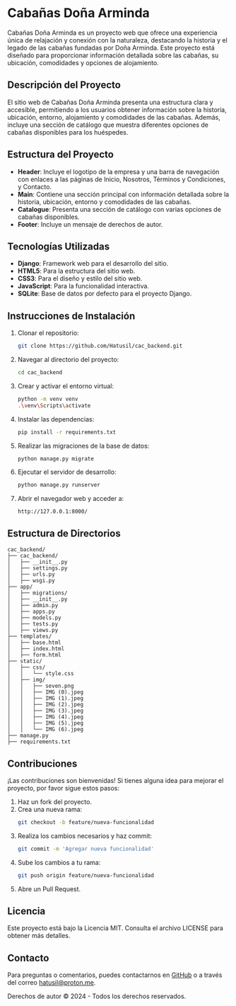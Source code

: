 # Cabañas Doña Arminda

Cabañas Doña Arminda es un proyecto web que ofrece una experiencia única de relajación y conexión con la naturaleza, destacando la historia y el legado de las cabañas fundadas por Doña Arminda. Este proyecto está diseñado para proporcionar información detallada sobre las cabañas, su ubicación, comodidades y opciones de alojamiento.

## Descripción del Proyecto

El sitio web de Cabañas Doña Arminda presenta una estructura clara y accesible, permitiendo a los usuarios obtener información sobre la historia, ubicación, entorno, alojamiento y comodidades de las cabañas. Además, incluye una sección de catálogo que muestra diferentes opciones de cabañas disponibles para los huéspedes.

## Estructura del Proyecto

- **Header**: Incluye el logotipo de la empresa y una barra de navegación con enlaces a las páginas de Inicio, Nosotros, Términos y Condiciones, y Contacto.
- **Main**: Contiene una sección principal con información detallada sobre la historia, ubicación, entorno y comodidades de las cabañas.
- **Catalogue**: Presenta una sección de catálogo con varias opciones de cabañas disponibles.
- **Footer**: Incluye un mensaje de derechos de autor.

## Tecnologías Utilizadas

- **Django**: Framework web para el desarrollo del sitio.
- **HTML5**: Para la estructura del sitio web.
- **CSS3**: Para el diseño y estilo del sitio web.
- **JavaScript**: Para la funcionalidad interactiva.
- **SQLite**: Base de datos por defecto para el proyecto Django.

## Instrucciones de Instalación

1. Clonar el repositorio:
    ```sh
    git clone https://github.com/Hatusil/cac_backend.git
    ```

2. Navegar al directorio del proyecto:
    ```sh
    cd cac_backend
    ```

3. Crear y activar el entorno virtual:
    ```sh
    python -m venv venv
    .\venv\Scripts\activate
    ```

4. Instalar las dependencias:
    ```sh
    pip install -r requirements.txt
    ```

5. Realizar las migraciones de la base de datos:
    ```sh
    python manage.py migrate
    ```

6. Ejecutar el servidor de desarrollo:
    ```sh
    python manage.py runserver
    ```

7. Abrir el navegador web y acceder a:
    ```
    http://127.0.0.1:8000/
    ```

## Estructura de Directorios

```plaintext
cac_backend/
├── cac_backend/
│   ├── __init__.py
│   ├── settings.py
│   ├── urls.py
│   ├── wsgi.py
├── app/
│   ├── migrations/
│   ├── __init__.py
│   ├── admin.py
│   ├── apps.py
│   ├── models.py
│   ├── tests.py
│   ├── views.py
├── templates/
│   ├── base.html
│   ├── index.html
│   ├── form.html
├── static/
│   ├── css/
│   │   └── style.css
│   ├── img/
│   │   ├── seven.png
│   │   ├── IMG (0).jpeg
│   │   ├── IMG (1).jpeg
│   │   ├── IMG (2).jpeg
│   │   ├── IMG (3).jpeg
│   │   ├── IMG (4).jpeg
│   │   ├── IMG (5).jpeg
│   │   └── IMG (6).jpeg
├── manage.py
├── requirements.txt
```
## Contribuciones

¡Las contribuciones son bienvenidas! Si tienes alguna idea para mejorar el proyecto, por favor sigue estos pasos:

1. Haz un fork del proyecto.
2. Crea una nueva rama:
    ```sh
    git checkout -b feature/nueva-funcionalidad
    ```
3. Realiza los cambios necesarios y haz commit:
    ```sh
    git commit -m 'Agregar nueva funcionalidad'
    ```
4. Sube los cambios a tu rama:
    ```sh
    git push origin feature/nueva-funcionalidad
    ```
5. Abre un Pull Request.

## Licencia

Este proyecto está bajo la Licencia MIT. Consulta el archivo LICENSE para obtener más detalles.

## Contacto

Para preguntas o comentarios, puedes contactarnos en [GitHub](https://github.com/Manuelfg1985) o a través del correo [hatusil@proton.me](mailto:hatusil@proton.me).

Derechos de autor © 2024 - Todos los derechos reservados.
